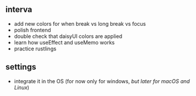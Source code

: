 ## interva

<!-- - add pause, play and reset buttons -->
<!-- - find a library to use time -->
<!-- - implement timer logic -->

- add new colors for when break vs long break vs focus
- polish frontend
- double check that daisyUI colors are applied
- learn how useEffect and useMemo works
- practice rustlings

## settings

- integrate it in the OS (for now only for windows, _but later for macOS and Linux_)
